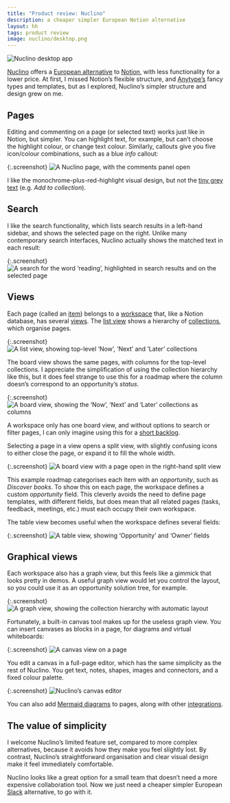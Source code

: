 ```yaml
---
title: "Product review: Nuclino"
description: a cheaper simpler European Notion alternative
layout: hh
tags: product review
image: nuclino/desktop.png
---
```


![Nuclino desktop app](nuclino/desktop.png)

[Nuclino](https://www.nuclino.com) offers a
[European alternative](https://european-alternatives.eu) to
[Notion](intranet-ten-word-wiki), with less functionality for a lower price.
At first, I missed Notion’s flexible structure,
and [Anytype’s](anytype-review) fancy types and templates,
but as I explored, Nuclino’s simpler structure and design grew on me.

## Pages

Editing and commenting on a page (or selected text) works just like in Notion, but simpler.
You can highlight text, for example, but can’t choose the highlight colour, or change text colour.
Similarly, callouts give you five icon/colour combinations, such as a blue _info_ callout:

{:.screenshot}
![A Nuclino page, with the comments panel open](nuclino/page.webp)

I like the monochrome-plus-red-highlight visual design,
but not the [tiny grey text](text-contrast) (e.g. _Add to collection_).

## Search

I like the search functionality, which lists search results in a left-hand sidebar, and shows the selected page on the right.
Unlike many contemporary search interfaces, Nuclino actually shows the matched text in each result:

{:.screenshot}
![A search for the word ‘reading’, highlighted in search results and on the selected page](nuclino/search.webp)

## Views

Each page (called an [item](https://help.nuclino.com/15713c59-what-is-an-item))
belongs to a [workspace](https://help.nuclino.com/eb8bc262-what-is-a-workspace) that,
like a Notion database, has several [views](https://help.nuclino.com/2fbd8fa9-what-are-views).
The [list view](https://help.nuclino.com/ccaed59c-use-the-list-view) shows a hierarchy of
[collections](https://help.nuclino.com/12818d79-what-is-a-collection), which organise pages.

{:.screenshot}
![A list view, showing top-level ‘Now’, ‘Next’ and ‘Later’ collections](nuclino/list.webp)

The board view shows the same pages, with columns for the top-level collections.
I appreciate the simplification of using the collection hierarchy like this,
but it does feel strange to use this for a roadmap where the column doesn’s correspond to an opportunity’s _status_.

{:.screenshot}
![A board view, showing the ‘Now’, ‘Next’ and ‘Later’ collections as columns](nuclino/board.webp)

A workspace only has one board view, and without options to search or filter pages,
I can only imagine using this for a [short backlog](backlog-shrinkage).

Selecting a page in a view opens a split view, with slightly confusing icons to either close the page,
or expand it to fill the whole width.

{:.screenshot}
![A board view with a page open in the right-hand split view](nuclino/board-page.webp)

This example roadmap categorises each item with an _opportunity_, such as _Discover books_.
To show this on each page, the workspace defines a custom _opportunity_ field.
This cleverly avoids the need to define page templates, with different fields,
but does mean that all related pages (tasks, feedback, meetings, etc.) must each occupy their own workspace.

The table view becomes useful when the workspace defines several fields:

{:.screenshot}
![A table view, showing ‘Opportunity’ and ‘Owner’ fields](nuclino/table.webp)

## Graphical views

Each workspace also has a graph view, but this feels like a gimmick that looks pretty in demos.
A useful graph view would let you control the layout, so you could use it as an opportunity solution tree, for example.

{:.screenshot}
![A graph view, showing the collection hierarchy with automatic layout](nuclino/graph.webp)

Fortunately, a built-in canvas tool makes up for the useless graph view.
You can insert canvases as blocks in a page, for diagrams and virtual whiteboards:

{:.screenshot}
![A canvas view on a page](nuclino/page-canvas.webp)

You edit a canvas in a full-page editor, which has the same simplicity as the rest of Nuclino.
You get text, notes, shapes, images and connectors, and a fixed colour palette.

{:.screenshot}
![Nuclino’s canvas editor](nuclino/canvas.webp)

You can also add [Mermaid diagrams](https://help.nuclino.com/5c5721bb-use-mermaid-diagrams) to pages,
along with other [integrations](https://help.nuclino.com/232c1978-apps-and-integrations).

## The value of simplicity

I welcome Nuclino’s limited feature set, compared to more complex alternatives,
because it avoids how they make you feel slightly lost.
By contrast, Nuclino’s straightforward organisation and clear visual design make it feel immediately comfortable.

Nuclino looks like a great option for a small team that doesn’t need a more expensive collaboration tool.
Now we just need a cheaper simpler European
[Slack](https://en.wikipedia.org/wiki/Slack_(software)) alternative, to go with it.

